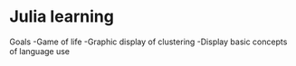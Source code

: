 # Julia learning
Goals
-Game of life
-Graphic display of clustering
-Display basic concepts of language use
